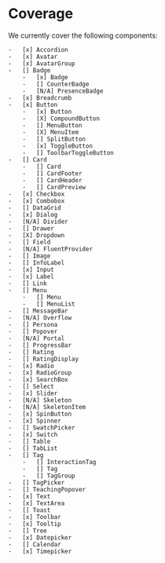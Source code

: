 # Coverage

We currently cover the following components:

    -   [x] Accordion
    -   [x] Avatar
    -   [x] AvatarGroup
    -   [] Badge
        -   [x] Badge
        -   [] CounterBadge
        -   [N/A] PresenceBadge
    -   [x] Breadcrumb
    -   [x] Button
        -   [x] Button
        -   [X] CompoundButton
        -   [] MenuButton
        -   [X] MenuItem
        -   [] SplitButton
        -   [x] ToggleButton
        -   [] ToolbarToggleButton
    -   [] Card
        -   [] Card
        -   [] CardFooter
        -   [] CardHeader
        -   [] CardPreview
    -   [x] Checkbox
    -   [x] Combobox
    -   [] DataGrid
    -   [x] Dialog
    -   [N/A] Divider
    -   [] Drawer
    -   [X] Dropdown
    -   [] Field
    -   [N/A] FluentProvider
    -   [] Image
    -   [] InfoLabel
    -   [x] Input
    -   [x] Label
    -   [] Link
    -   [] Menu
        -   [] Menu
        -   [] MenuList
    -   [] MessageBar
    -   [N/A] Overflow
    -   [] Persona
    -   [] Popover
    -   [N/A] Portal
    -   [] ProgressBar
    -   [] Rating
    -   [] RatingDisplay
    -   [x] Radio
    -   [x] RadioGroup
    -   [x] SearchBox
    -   [] Select
    -   [x] Slider
    -   [N/A] Skeleton
    -   [N/A] SkeletonItem
    -   [x] SpinButton
    -   [x] Spinner
    -   [] SwatchPicker
    -   [x] Switch
    -   [] Table
    -   [] TabList
    -   [] Tag
        -   [] InteractionTag
        -   [] Tag
        -   [] TagGroup
    -   [] TagPicker
    -   [] TeachingPopover
    -   [x] Text
    -   [x] TextArea
    -   [] Toast
    -   [x] Toolbar
    -   [x] Tooltip
    -   [] Tree
    -   [x] Datepicker
    -   [] Calendar
    -   [x] Timepicker

